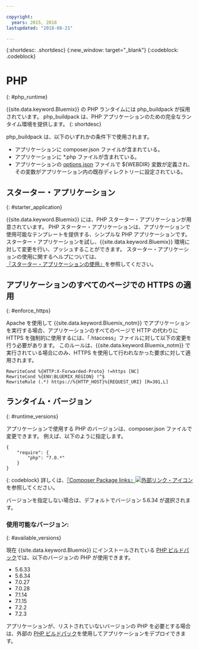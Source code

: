 ```yaml
---

copyright:
  years: 2015, 2018
lastupdated: "2018-08-21"

---
```


{:shortdesc: .shortdesc}
{:new_window: target="_blank"}
{:codeblock: .codeblock}

# PHP
{: #php_runtime}

{{site.data.keyword.Bluemix}} の PHP ランタイムには php_buildpack が採用されています。
php_buildpack は、PHP アプリケーションのための完全なランタイム環境を提供します。
{: shortdesc}

php_buildpack は、以下のいずれかの条件下で使用されます。
* アプリケーションに composer.json ファイルが含まれている。
* アプリケーションに *.php ファイルが含まれている。
* アプリケーションの [options.json](https://docs.cloudfoundry.org/buildpacks/php/gsg-php-config.html) ファイルで ${WEBDIR} 変数が定義され、その変数がアプリケーション内の既存ディレクトリーに設定されている。

## スターター・アプリケーション
{: #starter_application}

{{site.data.keyword.Bluemix}} には、PHP スターター・アプリケーションが用意されています。  PHP スターター・アプリケーションは、アプリケーションで使用可能なテンプレートを提供する、シンプルな PHP アプリケーションです。 スターター・アプリケーションを試し、{{site.data.keyword.Bluemix}} 環境に対して変更を行い、プッシュすることができます。  スターター・アプリケーションの使用に関するヘルプについては、[『スターター・アプリケーションの使用』](docs/runtimes-common/starter_app_usage.html)を参照してください。

## アプリケーションのすべてのページでの HTTPS の適用
{: #enforce_https}

Apache を使用して {{site.data.keyword.Bluemix_notm}} でアプリケーションを実行する場合、アプリケーションのすべてのページで HTTP の代わりに HTTPS を強制的に使用するには、「.htaccess」ファイルに対して以下の変更を行う必要があります。  このルールは、{{site.data.keyword.Bluemix_notm}} で実行されている場合にのみ、HTTPS を使用して行われなかった要求に対して適用されます。

```
RewriteCond %{HTTP:X-Forwarded-Proto} !=https [NC]
RewriteCond %{ENV:BLUEMIX_REGION} !^$
RewriteRule (.*) https://%{HTTP_HOST}%{REQUEST_URI} [R=301,L]
```

## ランタイム・バージョン
{: #runtime_versions}

アプリケーションで使用する PHP のバージョンは、composer.json ファイルで変更できます。 例えば、以下のように指定します。

```
{
    "require": {
        "php": "7.0.*"
    }
}
```
{: codeblock}
詳しくは、[『Composer Package links』![外部リンク・アイコン](../../icons/launch-glyph.svg "外部リンク・アイコン")](https://getcomposer.org/doc/04-schema.md#package-links)を参照してください。

バージョンを指定しない場合は、デフォルトでバージョン 5.6.34 が選択されます。

### 使用可能なバージョン:
{: #available_versions}

現在 {{site.data.keyword.Bluemix}} にインストールされている [PHP ビルドパック](https://github.com/cloudfoundry/php-buildpack/releases/tag/v4.3.51)では、以下のバージョンの PHP が使用できます。

* 5.6.33
* 5.6.34
* 7.0.27
* 7.0.28
* 7.1.14
* 7.1.15
* 7.2.2
* 7.2.3

アプリケーションが、リストされていないバージョンの PHP を必要とする場合は、外部の [PHP ビルドパック](https://github.com/cloudfoundry/php-buildpack.git)を使用してアプリケーションをデプロイできます。
